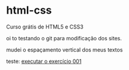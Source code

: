 # html-css
 Curso grátis de HTML5 e CSS3

oi to testando o git para modificação dos sites.

mudei o espaçamento vertical dos meus textos

teste: <a href="https://ctrl-ryan.github.io/html-css/exercícios/d001">executar o exercício 001</a>